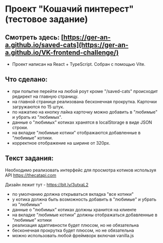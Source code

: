 # Проект "Кошачий пинтерест" (тестовое задание)

## Смотреть здесь: [https://ger-an-a.github.io/saved-cats](https://ger-an-a.github.io/VK-frontend-challenge/)

- Проект написан на React + TypeScript. Собран с помощью Vite.

## Что сделано:
- при попытке перейти на любой роут кроме "/saved-cats" происходит редирект на главную страницу.
- на главной странице реализована бесконечная прокрутка. Карточки загружаются по 15 штук.
- по нажатию на кнопку лайка карточку можно добавить в "любимые" и убрать из "любимых".
- данные о "любимых" котиках хранятся в localStorage в виде JSON строки.
- на вкладке "любимые котики" отображаются добавленные в "любимые" котики.
- корректное отображение на ширине от 320px.

## Текст задания:

Необходимо реализовать интерфейс для просмотра котиков используя API https://thecatapi.com

Дизайн лежит тут - https://bit.ly/3utxaL2

- по умолчанию должна открываться вкладка "все котики"
- у котика должна быть возможность добавить в "любимые" и убрать из "любимых"
- данные о "любимых" котиках должны хранится на клиенте
- на вкладке "любимые котики" должны отображаться добавленные в "любимые" котики
- реализация адаптивности будет плюсом, но не обязательна
- бесконечная прокрутка будет плюсом, но не обязательна
- можно использовать любой фреймворк включая vanilla.js
